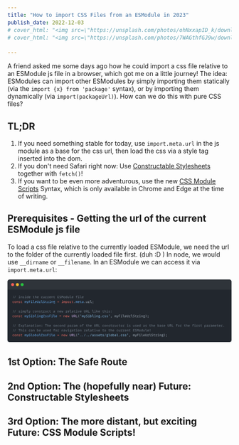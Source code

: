 ```yaml
---
title: "How to import CSS Files from an ESModule in 2023"
publish_date: 2022-12-03
# cover_html: "<img src=\"https://unsplash.com/photos/ohNxxapID_k/download?ixid=MnwxMjA3fDB8MXxzZWFyY2h8NXx8bGVtb258ZW58MHx8fHwxNjY2Nzk4Nzc3&force=true&w=1920\">"
# cover_html: "<img src=\"https://unsplash.com/photos/7WAGthfGJ9w/download?ixid=MnwxMjA3fDB8MXxzZWFyY2h8NHx8bGVtb258ZW58MHx8fHwxNjY2ODA0MTgz&force=true&w=1920\">"

---
```


A friend asked me some days ago how he could import a css file relative to an ESModule js file in a browser, which got me on a little journey! 
The idea: ESModules can import other ESModules by simply importing them statically (via the `import {x} from 'package'` syntax), or by importing them dynamically (via `import(packageUrl)`). 
How can we do this with pure CSS files? 

## TL;DR 

1. If you need something stable for today, use `import.meta.url` in the js module as a base for the css url, then load the css via a style tag inserted into the dom. 
2. If you don't need Safari right now: Use [Constructable Stylesheets](https://web.dev/constructable-stylesheets/) together with `fetch()`! 
3. If you want to be even more adventurous, use the new [CSS Module Scripts](https://web.dev/css-module-scripts/#using-css-module-scripts) Syntax, which is only available in Chrome and Edge at the time of writing.

## Prerequisites - Getting the url of the current ESModule js file 

To load a css file relative to the currently loaded ESModule, we need the url to the folder of the currently loaded file first. (duh :D )
In node, we would use `__dirname` or `__filename`. 
In an ESModule we can access it via `import.meta.url`:

![](./img/snap-relative-urls-to-assets-from-esmodule.png)

## 1st Option: The Safe Route

## 2nd Option: The (hopefully near) Future:  Constructable Stylesheets 
## 3rd Option: The more distant, but exciting Future: CSS Module Scripts!